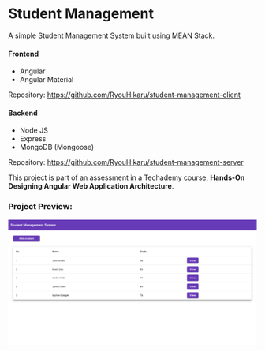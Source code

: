 # Student Management

A simple Student Management System built using MEAN Stack.

#### Frontend
* Angular
* Angular Material

Repository: https://github.com/RyouHikaru/student-management-client

#### Backend
* Node JS
* Express
* MongoDB (Mongoose)

Repository: https://github.com/RyouHikaru/student-management-server

This project is part of an assessment in a Techademy course,
**Hands-On Designing Angular Web Application Architecture**.

### Project Preview:
![Preview](/screenshot/view-all-students.png)
